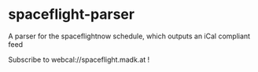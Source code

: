 # spaceflight-parser
A parser for the spaceflightnow schedule, which outputs an iCal compliant feed

Subscribe to webcal://spaceflight.madk.at !
